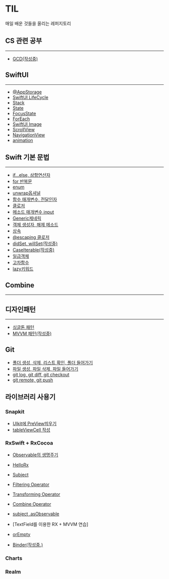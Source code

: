 # TIL
매일 배운 것들을 올리는 레퍼지토리

## CS 관련 공부
* * * 
- [GCD(작성중)]()

## SwiftUI
* * * 

- [@AppStorage](https://declan.tistory.com/31)
- [SwiftUI LifeCycle](https://declan.tistory.com/32)
- [Stack](https://github.com/ryuchanghwi/TIL/blob/main/Stack.md)
- [State](https://github.com/ryuchanghwi/TIL/blob/main/State.md)
- [FocusState](https://declan.tistory.com/35)
- [ForEach](https://declan.tistory.com/34)
- [SwiftUI Image](https://github.com/ryuchanghwi/TIL/blob/main/SwiftUI%20Image.md)
- [ScrollView](https://github.com/ryuchanghwi/TIL/blob/main/SwiftUI%20ScrollView.md)
- [NavigationView](https://github.com/ryuchanghwi/TIL/blob/main/SwiftUI%20NavigationView.md)
- [animation](https://declan.tistory.com/33)




## Swift 기본 문법
* * * 

- [if...else, 삼항연산자](https://github.com/ryuchanghwi/TIL/blob/main/%EC%A1%B0%EA%B1%B4%EB%AC%B8.md)
- [for 반복문](https://github.com/ryuchanghwi/TIL/blob/main/for%EB%B0%98%EB%B3%B5%EB%AC%B8.md)
- [enum](https://github.com/ryuchanghwi/TIL/blob/main/enum.md)
- [unwrap옵셔널](https://github.com/ryuchanghwi/TIL/blob/main/Unwrap.md)
- [함수 매개변수, 전달인자](https://github.com/ryuchanghwi/TIL/blob/main/%ED%95%A8%EC%88%98%20%EB%A7%A4%EA%B0%9C%EB%B3%80%EC%88%98,%20%EC%A0%84%EB%8B%AC%EC%9D%B8%EC%9E%90.md)
- [클로저](https://github.com/ryuchanghwi/TIL/blob/main/Closure.md)
- [메소드 매개변수 input](https://github.com/ryuchanghwi/TIL/blob/main/%EB%A9%94%EC%86%8C%EB%93%9Cinout.md)
- [Generic제네릭](https://github.com/ryuchanghwi/TIL/blob/main/Generic.md)
- [객체 생성자, 해제 메소드](https://github.com/ryuchanghwi/TIL/blob/main/%EA%B0%9D%EC%B2%B4%20%EC%83%9D%EC%84%B1%EC%9E%90,%20%ED%95%B4%EC%A0%9C%20%EB%A9%94%EC%86%8C%EB%93%9C.md)
- [상속](https://github.com/ryuchanghwi/TIL/blob/main/%EC%83%81%EC%86%8D.md)
- [@escaping 클로저](https://declan.tistory.com/37)
- [didSet, willSet(작성중)]()
- [CaseIterable(작성중)]()
- [일급객체](https://declan.tistory.com/45)
- [고차함수](https://declan.tistory.com/46)
- [lazy키워드](https://declan.tistory.com/53)

## Combine
* * *

## 디자인패턴
* * *
- [싱글톤 패턴](https://github.com/ryuchanghwi/TIL/blob/main/%EC%8B%B1%EA%B8%80%ED%86%A4%ED%8C%A8%ED%84%B4.md)
- [MVVM 패턴(작성중)]()

## Git
- [폴더 생성, 삭제, 리스트 확인, 폴더 들어가기](https://declan.tistory.com/38)
- [파일 생성, 파일 삭제, 파일 들어가기](https://declan.tistory.com/39)
- [git log, git diff, git checkout](https://declan.tistory.com/41)
- [git remote, git push](https://declan.tistory.com/47)

## 라이브러리 사용기
### Snapkit
- [UIkit에 PreView띄우기](https://declan.tistory.com/44)
- [tableViewCell 작성]()
### RxSwift + RxCocoa
- [Observable의 생명주기](https://github.com/ryuchanghwi/TIL/blob/main/Observable%EC%83%9D%EB%AA%85%EC%A3%BC%EA%B8%B0.md)
- [HelloRx](https://declan.tistory.com/48)
- [Subject](https://declan.tistory.com/49)
- [Filtering Operator](https://declan.tistory.com/50)
- [Transforming Operator](https://declan.tistory.com/51)
- [Combine Operator](https://declan.tistory.com/52)
- [subject .asObservable](https://github.com/ryuchanghwi/TIL/blob/main/subject.asObservable.md)
- [TextField를 이용한 RX + MVVM 연습]
- [orEmpty](https://github.com/ryuchanghwi/TIL/blob/main/orEmpty.md)

- [Binder(작성중.)]()

### Charts

### Realm

